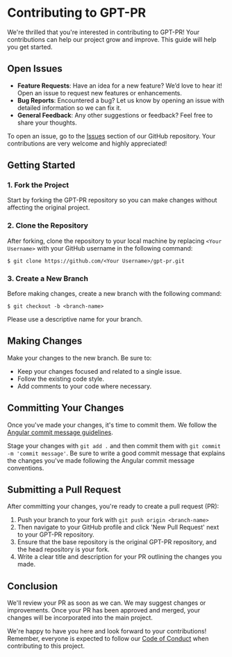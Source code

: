 # Contributing to GPT-PR

We're thrilled that you're interested in contributing to GPT-PR! Your contributions can help our project grow and improve. This guide will help you get started.

## Open Issues

- **Feature Requests**: Have an idea for a new feature? We’d love to hear it! Open an issue to request new features or enhancements.
- **Bug Reports**: Encountered a bug? Let us know by opening an issue with detailed information so we can fix it.
- **General Feedback**: Any other suggestions or feedback? Feel free to share your thoughts.

To open an issue, go to the [Issues](https://github.com/your-repo/gpt-pr/issues) section of our GitHub repository. Your contributions are very welcome and highly appreciated!

## Getting Started

### 1. Fork the Project

Start by forking the GPT-PR repository so you can make changes without affecting the original project.

### 2. Clone the Repository

After forking, clone the repository to your local machine by replacing `<Your Username>` with your GitHub username in the following command:

```
$ git clone https://github.com/<Your Username>/gpt-pr.git
```

### 3. Create a New Branch

Before making changes, create a new branch with the following command:

```
$ git checkout -b <branch-name>
```

Please use a descriptive name for your branch.

## Making Changes

Make your changes to the new branch. Be sure to:
- Keep your changes focused and related to a single issue.
- Follow the existing code style.
- Add comments to your code where necessary.

## Committing Your Changes

Once you've made your changes, it's time to commit them. We follow the [Angular commit message guidelines](https://github.com/angular/angular/blob/master/CONTRIBUTING.md#commit).

Stage your changes with `git add .` and then commit them with `git commit -m 'commit message'`. Be sure to write a good commit message that explains the changes you've made following the Angular commit message conventions.

## Submitting a Pull Request

After committing your changes, you're ready to create a pull request (PR):
1. Push your branch to your fork with `git push origin <branch-name>`
2. Then navigate to your GitHub profile and click 'New Pull Request' next to your GPT-PR repository.
3. Ensure that the base repository is the original GPT-PR repository, and the head repository is your fork.
4. Write a clear title and description for your PR outlining the changes you made.

## Conclusion

We'll review your PR as soon as we can. We may suggest changes or improvements. Once your PR has been approved and merged, your changes will be incorporated into the main project.

We're happy to have you here and look forward to your contributions! Remember, everyone is expected to follow our [Code of Conduct](CODE_OF_CONDUCT.md) when contributing to this project.
